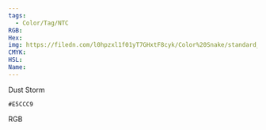 ```yaml
---
tags:
  - Color/Tag/NTC
RGB:
Hex:
img: https://filedn.com/l0hpzxl1f01yT7GHxtF8cyk/Color%20Snake/standard_csv_to_svg/E5CCC9.svg
CMYK:
HSL:
Name:
---
```

Dust Storm
```palette
#E5CCC9
```
RGB
